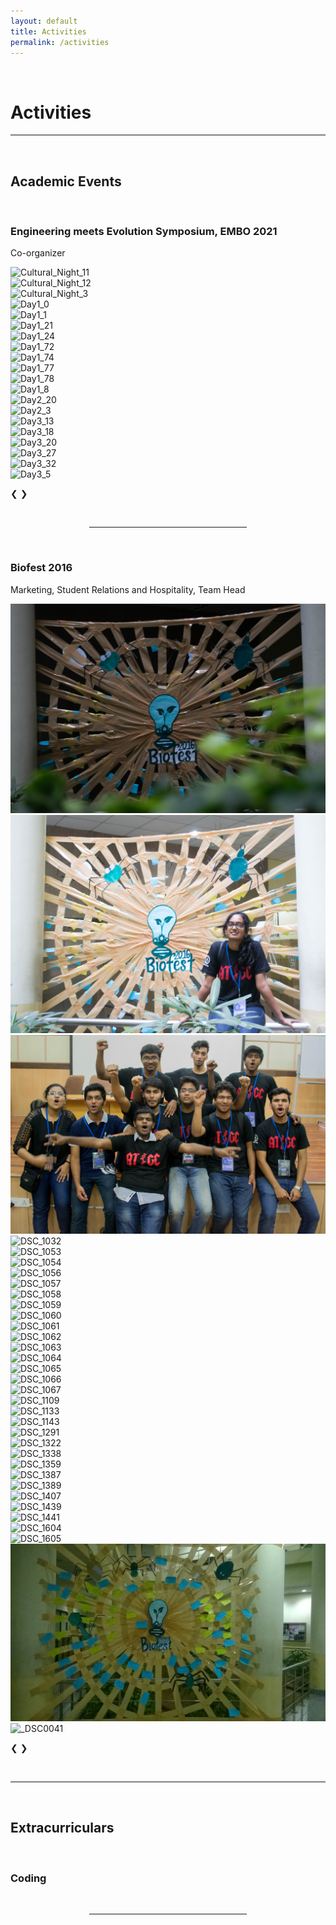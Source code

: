 ```yaml
---
layout: default
title: Activities
permalink: /activities
---
```

<p><br></p>

Activities
==========

<hr style="height:2px;border-width:0;color:gray;background-color:gray">

<p><br></p>

**Academic Events**
------------

<p><br></p>

### **Engineering meets Evolution Symposium, EMBO 2021**

Co-organizer

<!-- Slideshow container -->
<div class="slideshow-container">

  <!-- Full-width images with number and caption text -->
  <div class="mySlides fade">
		<img src="/assets/EMBO/Cultural_Night_11.jpg" alt="Cultural_Night_11">
	</div>
	<div class="mySlides fade">
		<img src="/assets/EMBO/Cultural_Night_12.jpg" alt="Cultural_Night_12">
	</div>
	<div class="mySlides fade">
		<img src="/assets/EMBO/Cultural_Night_3.jpg" alt="Cultural_Night_3">
	</div>
	<div class="mySlides fade">
		<img src="/assets/EMBO/Day1_0.jpg" alt="Day1_0">
	</div>
	<div class="mySlides fade">
		<img src="/assets/EMBO/Day1_1.jpg" alt="Day1_1">
	</div>
	<div class="mySlides fade">
		<img src="/assets/EMBO/Day1_21.jpg" alt="Day1_21">
	</div>
	<div class="mySlides fade">
		<img src="/assets/EMBO/Day1_24.jpg" alt="Day1_24">
	</div>
	<div class="mySlides fade">
		<img src="/assets/EMBO/Day1_72.jpg" alt="Day1_72">
	</div>
	<div class="mySlides fade">
		<img src="/assets/EMBO/Day1_74.jpg" alt="Day1_74">
	</div>
	<div class="mySlides fade">
		<img src="/assets/EMBO/Day1_77.jpg" alt="Day1_77">
	</div>
	<div class="mySlides fade">
		<img src="/assets/EMBO/Day1_78.jpg" alt="Day1_78">
	</div>
	<div class="mySlides fade">
		<img src="/assets/EMBO/Day1_8.jpg" alt="Day1_8">
	</div>
	<div class="mySlides fade">
		<img src="/assets/EMBO/Day2_20.jpg" alt="Day2_20">
	</div>
	<div class="mySlides fade">
		<img src="/assets/EMBO/Day2_3.jpg" alt="Day2_3">
	</div>
	<div class="mySlides fade">
		<img src="/assets/EMBO/Day3_13.jpg" alt="Day3_13">
	</div>
	<div class="mySlides fade">
		<img src="/assets/EMBO/Day3_18.jpg" alt="Day3_18">
	</div>
	<div class="mySlides fade">
		<img src="/assets/EMBO/Day3_20.jpg" alt="Day3_20">
	</div>
	<div class="mySlides fade">
		<img src="/assets/EMBO/Day3_27.jpg" alt="Day3_27">
	</div>
	<div class="mySlides fade">
		<img src="/assets/EMBO/Day3_32.jpg" alt="Day3_32">
	</div>
	<div class="mySlides fade">
		<img src="/assets/EMBO/Day3_5.jpg" alt="Day3_5">
	</div>

  <!-- Next and previous buttons -->
  <a class="prev" onclick="plusSlides(-1)">&#10094;</a>
  <a class="next" onclick="plusSlides(1)">&#10095;</a>
</div>

<br>

<hr style="width:50%; margin-left:25%">

<br>

### **Biofest 2016**

Marketing, Student Relations and Hospitality, Team Head


<!-- Slideshow container -->
<div class="slideshow-container">

  <!-- Full-width images with number and caption text -->
  <div class="mySlides fade">
		<img src="/assets/biofest/Biofest (1 of 1)-9.jpg" alt="Biofest (1 of 1)-9">
	</div>
	<div class="mySlides fade">
		<img src="/assets/biofest/Biofest (1 of 1).jpg" alt="Biofest (1 of 1)">
	</div>
	<div class="mySlides fade">
		<img src="/assets/biofest/Biofest (24 of 41).jpg" alt="Biofest (24 of 41)">
	</div>
	<div class="mySlides fade">
		<img src="/assets/biofest/DSC_1032.JPG" alt="DSC_1032">
	</div>
	<div class="mySlides fade">
		<img src="/assets/biofest/DSC_1053.JPG" alt="DSC_1053">
	</div>
	<div class="mySlides fade">
		<img src="/assets/biofest/DSC_1054.JPG" alt="DSC_1054">
	</div>
	<div class="mySlides fade">
		<img src="/assets/biofest/DSC_1056.JPG" alt="DSC_1056">
	</div>
	<div class="mySlides fade">
		<img src="/assets/biofest/DSC_1057.JPG" alt="DSC_1057">
	</div>
	<div class="mySlides fade">
		<img src="/assets/biofest/DSC_1058.JPG" alt="DSC_1058">
	</div>
	<div class="mySlides fade">
		<img src="/assets/biofest/DSC_1059.JPG" alt="DSC_1059">
	</div>
	<div class="mySlides fade">
		<img src="/assets/biofest/DSC_1060.JPG" alt="DSC_1060">
	</div>
	<div class="mySlides fade">
		<img src="/assets/biofest/DSC_1061.JPG" alt="DSC_1061">
	</div>
	<div class="mySlides fade">
		<img src="/assets/biofest/DSC_1062.JPG" alt="DSC_1062">
	</div>
	<div class="mySlides fade">
		<img src="/assets/biofest/DSC_1063.JPG" alt="DSC_1063">
	</div>
	<div class="mySlides fade">
		<img src="/assets/biofest/DSC_1064.JPG" alt="DSC_1064">
	</div>
	<div class="mySlides fade">
		<img src="/assets/biofest/DSC_1065.JPG" alt="DSC_1065">
	</div>
	<div class="mySlides fade">
		<img src="/assets/biofest/DSC_1066.JPG" alt="DSC_1066">
	</div>
	<div class="mySlides fade">
		<img src="/assets/biofest/DSC_1067.JPG" alt="DSC_1067">
	</div>
	<div class="mySlides fade">
		<img src="/assets/biofest/DSC_1109.JPG" alt="DSC_1109">
	</div>
	<div class="mySlides fade">
		<img src="/assets/biofest/DSC_1133.JPG" alt="DSC_1133">
	</div>
	<div class="mySlides fade">
		<img src="/assets/biofest/DSC_1143.JPG" alt="DSC_1143">
	</div>
	<div class="mySlides fade">
		<img src="/assets/biofest/DSC_1291.JPG" alt="DSC_1291">
	</div>
	<div class="mySlides fade">
		<img src="/assets/biofest/DSC_1322.JPG" alt="DSC_1322">
	</div>
	<div class="mySlides fade">
		<img src="/assets/biofest/DSC_1338.JPG" alt="DSC_1338">
	</div>
	<div class="mySlides fade">
		<img src="/assets/biofest/DSC_1359.JPG" alt="DSC_1359">
	</div>
	<div class="mySlides fade">
		<img src="/assets/biofest/DSC_1387.JPG" alt="DSC_1387">
	</div>
	<div class="mySlides fade">
		<img src="/assets/biofest/DSC_1389.JPG" alt="DSC_1389">
	</div>
	<div class="mySlides fade">
		<img src="/assets/biofest/DSC_1407.JPG" alt="DSC_1407">
	</div>
	<div class="mySlides fade">
		<img src="/assets/biofest/DSC_1439.JPG" alt="DSC_1439">
	</div>
	<div class="mySlides fade">
		<img src="/assets/biofest/DSC_1441.JPG" alt="DSC_1441">
	</div>
	<div class="mySlides fade">
		<img src="/assets/biofest/DSC_1604.JPG" alt="DSC_1604">
	</div>
	<div class="mySlides fade">
		<img src="/assets/biofest/DSC_1605.JPG" alt="DSC_1605">
	</div>
	<div class="mySlides fade">
		<img src="/assets/biofest/WP_20160305_21_26_07_Pro.jpg" alt="WP_20160305_21_26_07_Pro">
	</div>
	<div class="mySlides fade">
		<img src="/assets/biofest/_DSC0041.JPG" alt="_DSC0041">
	</div>

  <!-- Next and previous buttons -->
  <a class="prev" onclick="plusSlides(-1)">&#10094;</a>
  <a class="next" onclick="plusSlides(1)">&#10095;</a>
</div>


<br>

<hr style="height:2px;border-width:0;color:gray;background-color:gray">

<br>

**Extracurriculars**
---------------

<br>

### **Coding**

<br>

<hr style="width:50%; margin-left:25%">

<br>

<script>
let slideIndex = 1;
showSlides(slideIndex);

function plusSlides(n) {
  showSlides(slideIndex += n);
}

function currentSlide(n) {
  showSlides(slideIndex = n);
}

function showSlides(n) {
  let i;
  let slides = document.getElementsByClassName("mySlides");
  let dots = document.getElementsByClassName("dot");
  if (n > slides.length) {slideIndex = 1}    
  if (n < 1) {slideIndex = slides.length}
  for (i = 0; i < slides.length; i++) {
    slides[i].style.display = "none";  
  }
  for (i = 0; i < dots.length; i++) {
    dots[i].className = dots[i].className.replace(" active", "");
  }
  slides[slideIndex-1].style.display = "block";  
  dots[slideIndex-1].className += " active";
}
</script>
